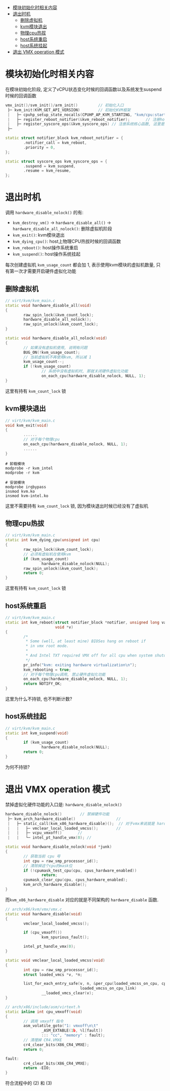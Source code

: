 
<!-- @import "[TOC]" {cmd="toc" depthFrom=1 depthTo=6 orderedList=false} -->

<!-- code_chunk_output -->

- [模块初始化时相关内容](#模块初始化时相关内容)
- [退出时机](#退出时机)
  - [删除虚拟机](#删除虚拟机)
  - [kvm模块退出](#kvm模块退出)
  - [物理cpu热拔](#物理cpu热拔)
  - [host系统重启](#host系统重启)
  - [host系统挂起](#host系统挂起)
- [退出 VMX operation 模式](#退出-vmx-operation-模式)

<!-- /code_chunk_output -->

# 模块初始化时相关内容

在模块初始化阶段, 定义了vCPU状态变化时候的回调函数以及系统发生suspend时候的回调函数

```cpp
vmx_init()/svm_init()/arm_init()         // 初始化入口
 ├─ kvm_init(KVM_GET_API_VERSION)        // 初始化KVM框架
 |   ├─ cpuhp_setup_state_nocalls(CPUHP_AP_KVM_STARTING, "kvm/cpu:starting",kvm_starting_cpu, kvm_dying_cpu);      // 注册host上物理cpu状态变化(包括热插拔)的回调函数
 |   ├─ register_reboot_notifier(&kvm_reboot_notifier);       // 注册host系统reboot时候的回调函数
 |   ├─ register_syscore_ops(&kvm_syscore_ops) // 注册系统核心函数, 这里是host操作系统发生suspend和resume时候的回调
 ├─
```

```cpp
static struct notifier_block kvm_reboot_notifier = {
        .notifier_call = kvm_reboot,
        .priority = 0,
};

static struct syscore_ops kvm_syscore_ops = {
        .suspend = kvm_suspend,
        .resume = kvm_resume,
};
```

# 退出时机

调用 `hardware_disable_nolock()` 的有:

* `kvm_destroy_vm()` -> `hardware_disable_all()` -> `hardware_disable_all_nolock()`: 删除虚拟机阶段
* `kvm_exit()`: kvm模块退出
* `kvm_dying_cpu()`: host上物理CPU热拔时候的回调函数
* `kvm_reboot()`: host操作系统重启
* `kvm_suspend()`: host操作系统挂起

每次创建虚拟机 `kvm_usage_count` 都会加 1, 表示使用kvm模块的虚拟机数量, 只有第一次才需要开启硬件虚拟化功能

## 删除虚拟机

```cpp
// virt/kvm/kvm_main.c
static void hardware_disable_all(void)
{
        raw_spin_lock(&kvm_count_lock);
        hardware_disable_all_nolock();
        raw_spin_unlock(&kvm_count_lock);
}

static void hardware_disable_all_nolock(void)
{
        // 如果没有虚拟机使用, 说明有问题
        BUG_ON(!kvm_usage_count);
        // 当前虚拟机不再使用kvm, 所以减 1
        kvm_usage_count--;
        if (!kvm_usage_count)
                // 系统中没有虚拟机时, 那就关闭硬件虚拟化功能
                on_each_cpu(hardware_disable_nolock, NULL, 1);
}
```

这里有持有 `kvm_count_lock` 锁

## kvm模块退出

```cpp
// virt/kvm/kvm_main.c
void kvm_exit(void)
{
        ......
        // 对于每个物理cpu
        on_each_cpu(hardware_disable_nolock, NULL, 1);
        ......
}
```

```
# 卸载模块
modprobe -r kvm_intel
modprobe -r kvm

# 安装模块
modprobe irqbypass
insmod kvm.ko
insmod kvm-intel.ko
```

这里不需要持有 `kvm_count_lock` 锁, 因为模块退出时候已经没有了虚拟机

## 物理cpu热拔

```cpp
// virt/kvm/kvm_main.c
static int kvm_dying_cpu(unsigned int cpu)
{
        raw_spin_lock(&kvm_count_lock);
        // 必须有虚拟机在使用kvm
        if (kvm_usage_count)
                hardware_disable_nolock(NULL);
        raw_spin_unlock(&kvm_count_lock);
        return 0;
}
```

这里有持有 `kvm_count_lock` 锁

## host系统重启

```cpp
// virt/kvm/kvm_main.c
static int kvm_reboot(struct notifier_block *notifier, unsigned long val,
                      void *v)
{
        /*
         * Some (well, at least mine) BIOSes hang on reboot if
         * in vmx root mode.
         *
         * And Intel TXT required VMX off for all cpu when system shutdown.
         */
        pr_info("kvm: exiting hardware virtualization\n");
        kvm_rebooting = true;
        // 对于每个物理cpu调用, 禁止硬件虚拟化功能
        on_each_cpu(hardware_disable_nolock, NULL, 1);
        return NOTIFY_OK;
}
```

这里为什么不持锁, 也不判断计数?

## host系统挂起

```cpp
// virt/kvm/kvm_main.c
static int kvm_suspend(void)
{
        if (kvm_usage_count)
                hardware_disable_nolock(NULL);
        return 0;
}
```

为何不持锁?

# 退出 VMX operation 模式

禁掉虚拟化硬件功能的入口是: `hardware_disable_nolock()`

```cpp
hardware_disable_nolock()        // 禁掉硬件功能
 ├─ kvm_arch_hardware_disable()                  // 
 |   ├─ static_call(kvm_x86_hardware_disable)();  // 对于vmx来说就是 hardware_disable
 |   |   ├─ vmclear_local_loaded_vmcss();        // 
 |   |   ├─ vcpu_vmxoff()       // 
 |   |   └─ intel_pt_handle_vmx(0); // 
```

```cpp
static void hardware_disable_nolock(void *junk)
{
        // 获取当前 cpu 号
        int cpu = raw_smp_processor_id();
        // 清除掉这个cpu的mask位
        if (!cpumask_test_cpu(cpu, cpus_hardware_enabled))
                return;
        cpumask_clear_cpu(cpu, cpus_hardware_enabled);
        kvm_arch_hardware_disable();
}
```

而`kvm_x86_hardware_disable` 对应的就是不同架构的 `hardware_disable` 函数.

```cpp
// arch/x86/kvm/vmx/vmx.c
static void hardware_disable(void)
{
        vmclear_local_loaded_vmcss();

        if (cpu_vmxoff())
                kvm_spurious_fault();

        intel_pt_handle_vmx(0);
}

static void vmclear_local_loaded_vmcss(void)
{
        int cpu = raw_smp_processor_id();
        struct loaded_vmcs *v, *n;

        list_for_each_entry_safe(v, n, &per_cpu(loaded_vmcss_on_cpu, cpu),
                                 loaded_vmcss_on_cpu_link)
                __loaded_vmcs_clear(v);
}

// arch/x86/include/asm/virtext.h
static inline int cpu_vmxoff(void)
{
        // 调用 vmxoff 指令
        asm_volatile_goto("1: vmxoff\n\t"
                _ASM_EXTABLE(1b, %l[fault])
                ::: "cc", "memory" : fault);
        // 清理掉 CR4.VMXE
        cr4_clear_bits(X86_CR4_VMXE);
        return 0;

fault:
        cr4_clear_bits(X86_CR4_VMXE);
        return -EIO;
}
```

符合流程中的 (2) 和 (3)